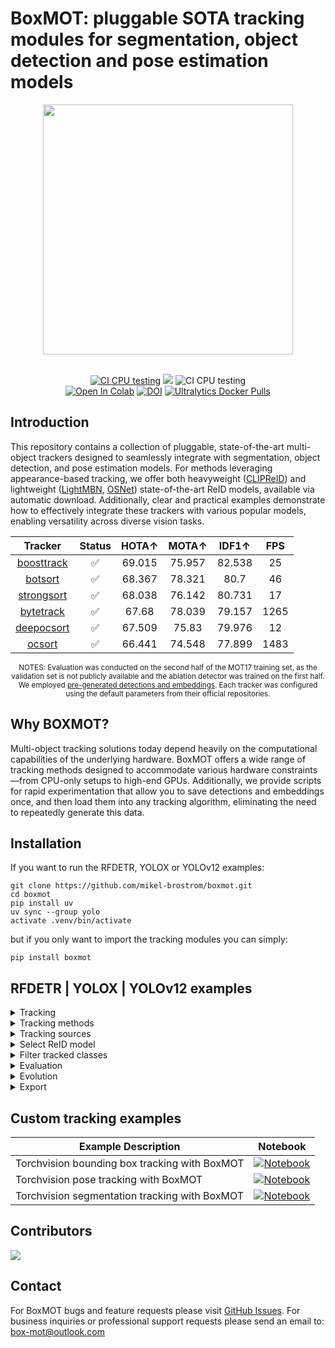 # BoxMOT: pluggable SOTA tracking modules for segmentation, object detection and pose estimation models






<div align="center">
  <p>
  <img src="https://github.com/mikel-brostrom/boxmot/releases/download/v12.0.0/output_640.gif" width="400"/>
  </p>
  <br>
  <div>
  <a href="https://github.com/mikel-brostrom/yolov8_tracking/actions/workflows/ci.yml"><img src="https://github.com/mikel-brostrom/yolov8_tracking/actions/workflows/ci.yml/badge.svg" alt="CI CPU testing"></a>
  <a href="https://pepy.tech/project/boxmot"><img src="https://static.pepy.tech/badge/boxmot"></a>
  <a><img src="https://img.shields.io/python/required-version-toml?tomlFilePath=https%3A%2F%2Fraw.githubusercontent.com%2Fmikel-brostrom%2Fboxmot%2Frefs%2Fheads%2Fmaster%2Fpyproject.toml" alt="CI CPU testing"></a>
  <br>
  <a href="https://colab.research.google.com/drive/18nIqkBr68TkK8dHdarxTco6svHUJGggY?usp=sharing"><img src="https://colab.research.google.com/assets/colab-badge.svg" alt="Open In Colab"></a>
<a href="https://doi.org/10.5281/zenodo.8132989"><img src="https://zenodo.org/badge/DOI/10.5281/zenodo.8132989.svg" alt="DOI"></a>
<a href="https://hub.docker.com/r/boxmot/boxmot"><img src="https://img.shields.io/docker/pulls/boxmot/boxmot?logo=docker" alt="Ultralytics Docker Pulls"></a>

  </div>
</div>

## Introduction

This repository contains a collection of pluggable, state-of-the-art multi-object trackers designed to seamlessly integrate with segmentation, object detection, and pose estimation models. For methods leveraging appearance-based tracking, we offer both heavyweight  ([CLIPReID](https://arxiv.org/pdf/2211.13977.pdf)) and lightweight ([LightMBN](https://arxiv.org/pdf/2101.10774.pdf), [OSNet](https://arxiv.org/pdf/1905.00953.pdf)) state-of-the-art ReID models, available via automatic download. Additionally, clear and practical examples demonstrate how to effectively integrate these trackers with various popular models, enabling versatility across diverse vision tasks.

<div align="center">

<!-- START TRACKER TABLE -->
| Tracker | Status  | HOTA↑ | MOTA↑ | IDF1↑ | FPS |
| :-----: | :-----: | :---: | :---: | :---: | :---: |
| [boosttrack](https://arxiv.org/abs/2408.13003) | ✅ | 69.015 | 75.957 | 82.538 | 25 |
| [botsort](https://arxiv.org/abs/2206.14651) | ✅ | 68.367 | 78.321 | 80.7 | 46 |
| [strongsort](https://arxiv.org/abs/2202.13514) | ✅ | 68.038 | 76.142 | 80.731 | 17 |
| [bytetrack](https://arxiv.org/abs/2110.06864) | ✅ | 67.68 | 78.039 | 79.157 | 1265 |
| [deepocsort](https://arxiv.org/abs/2302.11813) | ✅ | 67.509 | 75.83 | 79.976 | 12 |
| [ocsort](https://arxiv.org/abs/2203.14360) | ✅ | 66.441 | 74.548 | 77.899 | 1483 |

<!-- END TRACKER TABLE -->

<sub> NOTES: Evaluation was conducted on the second half of the MOT17 training set, as the validation set is not publicly available and the ablation detector was trained on the first half. We employed [pre-generated detections and embeddings](https://github.com/mikel-brostrom/boxmot/releases/download/v11.0.9/runs2.zip). Each tracker was configured using the default parameters from their official repositories. </sub>

</div>

</details>



## Why BOXMOT?

Multi-object tracking solutions today depend heavily on the computational capabilities of the underlying hardware. BoxMOT offers a wide range of tracking methods designed to accommodate various hardware constraints—from CPU-only setups to high-end GPUs. Additionally, we provide scripts for rapid experimentation that allow you to save detections and embeddings once, and then load them into any tracking algorithm, eliminating the need to repeatedly generate this data.

## Installation

If you want to run the RFDETR, YOLOX or YOLOv12 examples:

```
git clone https://github.com/mikel-brostrom/boxmot.git
cd boxmot
pip install uv
uv sync --group yolo
activate .venv/bin/activate
```

but if you only want to import the tracking modules you can simply:

```
pip install boxmot
```

## RFDETR | YOLOX | YOLOv12 examples

<details>
<summary>Tracking</summary>


```bash
yolox_s.pt
$ python tracking/track.py --yolo-model rf-detr-base.pt  # bboxes only
  python tracking/track.py --yolo-model yolox_s.pt       # bboxes only
  python tracking/track.py --yolo-model yolov10n         # bboxes only
  python tracking/track.py --yolo-model yolov9s          # bboxes only
  python tracking/track.py --yolo-model yolov8n          # bboxes only
                                        yolov8n-seg      # bboxes + segmentation masks
                                        yolov8n-pose     # bboxes + pose estimation

```

  </details>

<details>
<summary>Tracking methods</summary>

```bash
$ python tracking/track.py --tracking-method deepocsort
                                             strongsort
                                             ocsort
                                             bytetrack
                                             botsort
                                             boosttrack
```

</details>

<details>
<summary>Tracking sources</summary>

Tracking can be run on most video formats

```bash
$ python tracking/track.py --source 0                               # webcam
                                    img.jpg                         # image
                                    vid.mp4                         # video
                                    path/                           # directory
                                    path/*.jpg                      # glob
                                    'https://youtu.be/Zgi9g1ksQHc'  # YouTube
                                    'rtsp://example.com/media.mp4'  # RTSP, RTMP, HTTP stream
```

</details>

<details>
<summary>Select ReID model</summary>

Some tracking methods combine appearance description and motion in the process of tracking. For those which use appearance, you can choose a ReID model based on your needs from this [ReID model zoo](https://kaiyangzhou.github.io/deep-person-reid/MODEL_ZOO). These model can be further optimized for you needs by the [reid_export.py](https://github.com/mikel-brostrom/yolo_tracking/blob/master/boxmot/appearance/reid_export.py) script

```bash
$ python tracking/track.py --source 0 --reid-model lmbn_n_cuhk03_d.pt               # lightweight
                                                   osnet_x0_25_market1501.pt
                                                   mobilenetv2_x1_4_msmt17.engine
                                                   resnet50_msmt17.onnx
                                                   osnet_x1_0_msmt17.pt
                                                   clip_market1501.pt               # heavy
                                                   clip_vehicleid.pt
                                                   ...
```

</details>

<details>
<summary>Filter tracked classes</summary>

By default the tracker tracks all MS COCO classes.

If you want to track a subset of the classes that you model predicts, add their corresponding index after the classes flag,

```bash
python tracking/track.py --source 0 --yolo-model yolov8s.pt --classes 16 17  # COCO yolov8 model. Track cats and dogs, only
```

[Here](https://tech.amikelive.com/node-718/what-object-categories-labels-are-in-coco-dataset/) is a list of all the possible objects that a Yolov8 model trained on MS COCO can detect. Notice that the indexing for the classes in this repo starts at zero

</details>


</details>

<details>
<summary>Evaluation</summary>

Evaluate a combination of detector, tracking method and ReID model on standard MOT dataset or you custom one by

```bash
$ python3 tracking/val.py --yolo-model yolov8n.pt --reid-model osnet_x0_25_msmt17.pt --tracking-method deepocsort --verbose --source ./assets/MOT17-mini/train
$ python3 tracking/val.py --yolo-model yolov8n.pt --reid-model osnet_x0_25_msmt17.pt --tracking-method ocsort     --verbose --source ./tracking/val_utils/MOT17/train
```

add `--gsi` to your command for postprocessing the MOT results by gaussian smoothed interpolation. Detections and embeddings are stored for the selected YOLO and ReID model respectively. They can then be loaded into any tracking algorithm. Avoiding the overhead of repeatedly generating this data.
</details>


<details>
<summary>Evolution</summary>

We use a fast and elitist multiobjective genetic algorithm for tracker hyperparameter tuning. By default the objectives are: HOTA, MOTA, IDF1. Run it by

```bash
# saves dets and embs under ./runs/dets_n_embs separately for each selected yolo and reid model
$ python tracking/generate_dets_n_embs.py --source ./assets/MOT17-mini/train --yolo-model yolov8n.pt yolov8s.pt --reid-model weights/osnet_x0_25_msmt17.pt
# evolve parameters for specified tracking method using the selected detections and embeddings generated in the previous step
$ python tracking/evolve.py --dets yolov8n --embs osnet_x0_25_msmt17 --n-trials 9 --tracking-method botsort --source ./assets/MOT17-mini/train
```

The set of hyperparameters leading to the best HOTA result are written to the tracker's config file.

</details>

<details>
<summary>Export</summary>

We support ReID model export to ONNX, OpenVINO, TorchScript and TensorRT

```bash
# export to ONNX
$ python3 boxmot/appearance/reid_export.py --include onnx --device cpu
# export to OpenVINO
$ python3 boxmot/appearance/reid_export.py --include openvino --device cpu
# export to TensorRT with dynamic input
$ python3 boxmot/appearance/reid_export.py --include engine --device 0 --dynamic
```

</details>


## Custom tracking examples

<div align="center">

| Example Description | Notebook |
|---------------------|----------|
| Torchvision bounding box tracking with BoxMOT | [![Notebook](https://img.shields.io/badge/Notebook-torchvision_det_boxmot.ipynb-blue)](examples/det/torchvision_boxmot.ipynb) |
| Torchvision pose tracking with BoxMOT | [![Notebook](https://img.shields.io/badge/Notebook-torchvision_pose_boxmot.ipynb-blue)](examples/pose/torchvision_boxmot.ipynb) |
| Torchvision segmentation tracking with BoxMOT | [![Notebook](https://img.shields.io/badge/Notebook-torchvision_seg_boxmot.ipynb-blue)](examples/seg/torchvision_boxmot.ipynb) |

</div>

## Contributors

<a href="https://github.com/mikel-brostrom/yolo_tracking/graphs/contributors ">
  <img src="https://contrib.rocks/image?repo=mikel-brostrom/yolo_tracking" />
</a>

## Contact

For BoxMOT bugs and feature requests please visit [GitHub Issues](https://github.com/mikel-brostrom/boxmot/issues).
For business inquiries or professional support requests please send an email to: box-mot@outlook.com
